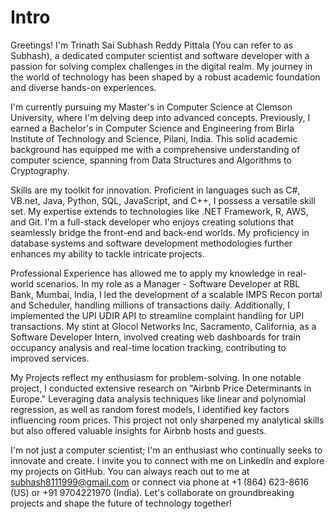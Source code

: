 
# Intro

Greetings! I'm Trinath Sai Subhash Reddy Pittala (You can refer to as Subhash), a dedicated computer scientist and software developer with a passion for solving complex challenges in the digital realm. My journey in the world of technology has been shaped by a robust academic foundation and diverse hands-on experiences.

I'm currently pursuing my Master's in Computer Science at Clemson University, where I'm delving deep into advanced concepts. Previously, I earned a Bachelor's in Computer Science and Engineering from Birla Institute of Technology and Science, Pilani, India. This solid academic background has equipped me with a comprehensive understanding of computer science, spanning from Data Structures and Algorithms to Cryptography.

Skills are my toolkit for innovation. Proficient in languages such as C#, VB.net, Java, Python, SQL, JavaScript, and C++, I possess a versatile skill set. My expertise extends to technologies like .NET Framework, R, AWS, and Git. I'm a full-stack developer who enjoys creating solutions that seamlessly bridge the front-end and back-end worlds. My proficiency in database systems and software development methodologies further enhances my ability to tackle intricate projects.

Professional Experience has allowed me to apply my knowledge in real-world scenarios. In my role as a Manager - Software Developer at RBL Bank, Mumbai, India, I led the development of a scalable IMPS Recon portal and Scheduler, handling millions of transactions daily. Additionally, I implemented the UPI UDIR API to streamline complaint handling for UPI transactions. My stint at Glocol Networks Inc, Sacramento, California, as a Software Developer Intern, involved creating web dashboards for train occupancy analysis and real-time location tracking, contributing to improved services.

My Projects reflect my enthusiasm for problem-solving. In one notable project, I conducted extensive research on "Airbnb Price Determinants in Europe." Leveraging data analysis techniques like linear and polynomial regression, as well as random forest models, I identified key factors influencing room prices. This project not only sharpened my analytical skills but also offered valuable insights for Airbnb hosts and guests.

I'm not just a computer scientist; I'm an enthusiast who continually seeks to innovate and create. I invite you to connect with me on LinkedIn and explore my projects on GitHub. You can always reach out to me at subhash8111999@gmail.com or connect via phone at +1 (864) 623-8616 (US) or +91 9704221970 (India). Let's collaborate on groundbreaking projects and shape the future of technology together!